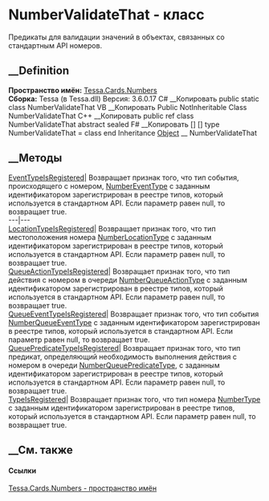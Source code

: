 # NumberValidateThat - класс
Предикаты для валидации значений в объектах, связанных со стандартным API
номеров.
## __Definition
 **Пространство имён:** [Tessa.Cards.Numbers](N_Tessa_Cards_Numbers.htm)  
 **Сборка:** Tessa (в Tessa.dll) Версия: 3.6.0.17
C# __Копировать
     public static class NumberValidateThat
VB __Копировать
     Public NotInheritable Class NumberValidateThat
C++ __Копировать
     public ref class NumberValidateThat abstract sealed
F# __Копировать
     [<AbstractClassAttribute>]
    [<SealedAttribute>]
    type NumberValidateThat = class end
Inheritance
    [Object](https://learn.microsoft.com/dotnet/api/system.object) __ NumberValidateThat
##  __Методы
[EventTypeIsRegistered](M_Tessa_Cards_Numbers_NumberValidateThat_EventTypeIsRegistered.htm)|
Возвращает признак того, что тип события, происходящего с номером,
[NumberEventType](T_Tessa_Cards_Numbers_NumberEventType.htm) с заданным
идентификатором зарегистрирован в реестре типов, который используется в
стандартном API. Если параметр равен null, то возвращает true.  
---|---  
[LocationTypeIsRegistered](M_Tessa_Cards_Numbers_NumberValidateThat_LocationTypeIsRegistered.htm)|
Возвращает признак того, что тип местоположения номера
[NumberLocationType](T_Tessa_Cards_Numbers_NumberLocationType.htm) с заданным
идентификатором зарегистрирован в реестре типов, который используется в
стандартном API. Если параметр равен null, то возвращает true.  
[QueueActionTypeIsRegistered](M_Tessa_Cards_Numbers_NumberValidateThat_QueueActionTypeIsRegistered.htm)|
Возвращает признак того, что тип действия с номером в очереди
[NumberQueueActionType](T_Tessa_Cards_Numbers_NumberQueueActionType.htm) с
заданным идентификатором зарегистрирован в реестре типов, который используется
в стандартном API. Если параметр равен null, то возвращает true.  
[QueueEventTypeIsRegistered](M_Tessa_Cards_Numbers_NumberValidateThat_QueueEventTypeIsRegistered.htm)|
Возвращает признак того, что тип события
[NumberQueueEventType](T_Tessa_Cards_Numbers_NumberQueueEventType.htm) с
заданным идентификатором зарегистрирован в реестре типов, который используется
в стандартном API. Если параметр равен null, то возвращает true.  
[QueuePredicateTypeIsRegistered](M_Tessa_Cards_Numbers_NumberValidateThat_QueuePredicateTypeIsRegistered.htm)|
Возвращает признак того, что тип предикат, определяющий необходимость
выполнения действия с номером в очереди
[NumberQueuePredicateType](T_Tessa_Cards_Numbers_NumberQueuePredicateType.htm),
с заданным идентификатором зарегистрирован в реестре типов, который
используется в стандартном API. Если параметр равен null, то возвращает true.  
[TypeIsRegistered](M_Tessa_Cards_Numbers_NumberValidateThat_TypeIsRegistered.htm)|
Возвращает признак того, что тип номера
[NumberType](T_Tessa_Cards_Numbers_NumberType.htm) с заданным идентификатором
зарегистрирован в реестре типов, который используется в стандартном API. Если
параметр равен null, то возвращает true.  
## __См. также
#### Ссылки
[Tessa.Cards.Numbers - пространство имён](N_Tessa_Cards_Numbers.htm)
